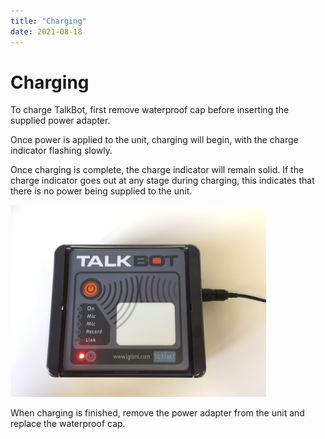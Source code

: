 ```yaml
---
title: "Charging"
date: 2021-08-18
---
```

# Charging

To charge TalkBot, first remove waterproof cap before inserting the supplied power adapter.

Once power is applied to the unit, charging will begin, with the charge indicator flashing slowly.

Once charging is complete, the charge indicator will remain solid. If the charge indicator goes out at any stage during charging, this indicates that there is no power being supplied to the unit. 

<img src="../../../assets/images/97N5uuQiMLIbUaNzhIiIKzskxFpW1kazuw.jpg" alt="" width="409px" height="306.513px" />

When charging is finished, remove the power adapter from the unit and replace the waterproof cap.